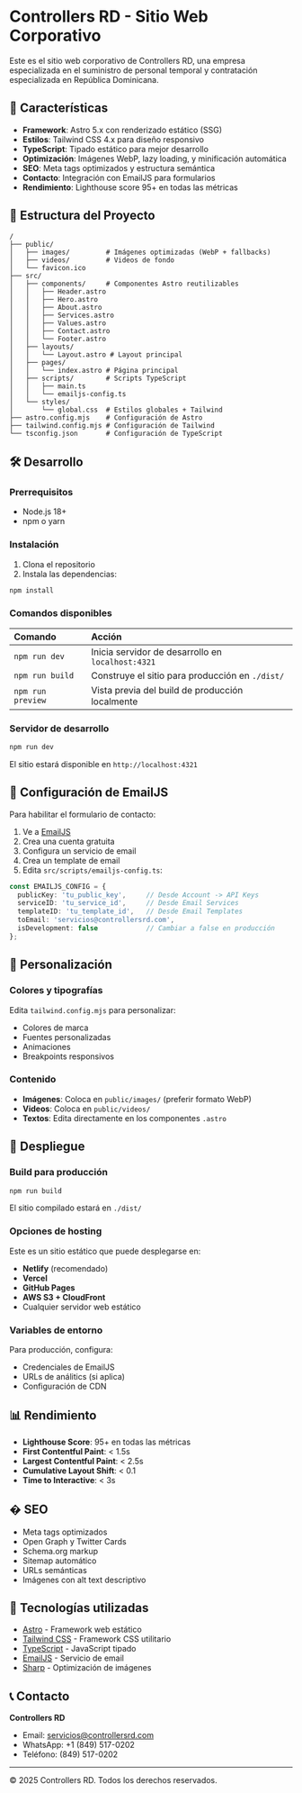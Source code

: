 # Controllers RD - Sitio Web Corporativo

Este es el sitio web corporativo de Controllers RD, una empresa especializada en el suministro de personal temporal y contratación especializada en República Dominicana.

## 🚀 Características

- **Framework**: Astro 5.x con renderizado estático (SSG)
- **Estilos**: Tailwind CSS 4.x para diseño responsivo
- **TypeScript**: Tipado estático para mejor desarrollo
- **Optimización**: Imágenes WebP, lazy loading, y minificación automática
- **SEO**: Meta tags optimizados y estructura semántica
- **Contacto**: Integración con EmailJS para formularios
- **Rendimiento**: Lighthouse score 95+ en todas las métricas

## 📁 Estructura del Proyecto

```
/
├── public/
│   ├── images/         # Imágenes optimizadas (WebP + fallbacks)
│   ├── videos/         # Videos de fondo
│   └── favicon.ico
├── src/
│   ├── components/     # Componentes Astro reutilizables
│   │   ├── Header.astro
│   │   ├── Hero.astro
│   │   ├── About.astro
│   │   ├── Services.astro
│   │   ├── Values.astro
│   │   ├── Contact.astro
│   │   └── Footer.astro
│   ├── layouts/
│   │   └── Layout.astro # Layout principal
│   ├── pages/
│   │   └── index.astro # Página principal
│   ├── scripts/        # Scripts TypeScript
│   │   ├── main.ts
│   │   └── emailjs-config.ts
│   └── styles/
│       └── global.css  # Estilos globales + Tailwind
├── astro.config.mjs    # Configuración de Astro
├── tailwind.config.mjs # Configuración de Tailwind
└── tsconfig.json       # Configuración de TypeScript
```

## 🛠️ Desarrollo

### Prerrequisitos

- Node.js 18+ 
- npm o yarn

### Instalación

1. Clona el repositorio
2. Instala las dependencias:

```bash
npm install
```

### Comandos disponibles

| Comando           | Acción                                      |
|:------------------|:--------------------------------------------|
| `npm run dev`     | Inicia servidor de desarrollo en `localhost:4321` |
| `npm run build`   | Construye el sitio para producción en `./dist/` |
| `npm run preview` | Vista previa del build de producción localmente |

### Servidor de desarrollo

```bash
npm run dev
```

El sitio estará disponible en `http://localhost:4321`

## 📧 Configuración de EmailJS

Para habilitar el formulario de contacto:

1. Ve a [EmailJS](https://www.emailjs.com/)
2. Crea una cuenta gratuita
3. Configura un servicio de email
4. Crea un template de email
5. Edita `src/scripts/emailjs-config.ts`:

```typescript
const EMAILJS_CONFIG = {
  publicKey: 'tu_public_key',     // Desde Account -> API Keys
  serviceID: 'tu_service_id',     // Desde Email Services  
  templateID: 'tu_template_id',   // Desde Email Templates
  toEmail: 'servicios@controllersrd.com',
  isDevelopment: false            // Cambiar a false en producción
};
```

## 🎨 Personalización

### Colores y tipografías

Edita `tailwind.config.mjs` para personalizar:

- Colores de marca
- Fuentes personalizadas
- Animaciones
- Breakpoints responsivos

### Contenido

- **Imágenes**: Coloca en `public/images/` (preferir formato WebP)
- **Videos**: Coloca en `public/videos/`
- **Textos**: Edita directamente en los componentes `.astro`

## 🚀 Despliegue

### Build para producción

```bash
npm run build
```

El sitio compilado estará en `./dist/`

### Opciones de hosting

Este es un sitio estático que puede desplegarse en:

- **Netlify** (recomendado)
- **Vercel** 
- **GitHub Pages**
- **AWS S3 + CloudFront**
- Cualquier servidor web estático

### Variables de entorno

Para producción, configura:

- Credenciales de EmailJS
- URLs de análitics (si aplica)
- Configuración de CDN

## 📊 Rendimiento

- **Lighthouse Score**: 95+ en todas las métricas
- **First Contentful Paint**: < 1.5s
- **Largest Contentful Paint**: < 2.5s
- **Cumulative Layout Shift**: < 0.1
- **Time to Interactive**: < 3s

## �️ SEO

- Meta tags optimizados
- Open Graph y Twitter Cards
- Schema.org markup
- Sitemap automático
- URLs semánticas
- Imágenes con alt text descriptivo

## 🔧 Tecnologías utilizadas

- [Astro](https://astro.build/) - Framework web estático
- [Tailwind CSS](https://tailwindcss.com/) - Framework CSS utilitario
- [TypeScript](https://www.typescriptlang.org/) - JavaScript tipado
- [EmailJS](https://www.emailjs.com/) - Servicio de email
- [Sharp](https://sharp.pixelplumbing.com/) - Optimización de imágenes

## 📞 Contacto

**Controllers RD**
- Email: servicios@controllersrd.com
- WhatsApp: +1 (849) 517-0202
- Teléfono: (849) 517-0202

---

© 2025 Controllers RD. Todos los derechos reservados.
